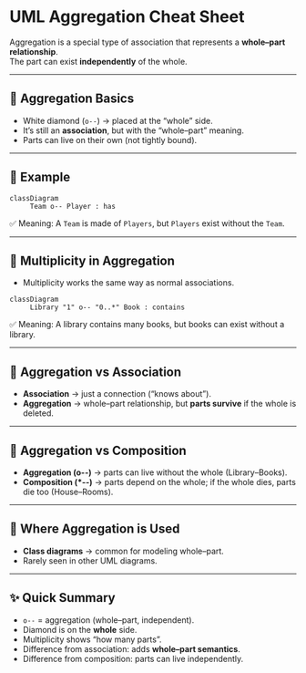 # UML Aggregation Cheat Sheet

Aggregation is a special type of association that represents a **whole–part relationship**.  
The part can exist **independently** of the whole.

---

## 🔹 Aggregation Basics

- White diamond (`o--`) → placed at the “whole” side.
- It’s still an **association**, but with the “whole–part” meaning.
- Parts can live on their own (not tightly bound).

---

## 🔹 Example
```
classDiagram
     Team o-- Player : has
```

✅ Meaning: A `Team` is made of `Players`, but `Players` exist without the `Team`.

---

## 🔹 Multiplicity in Aggregation

- Multiplicity works the same way as normal associations.

```
classDiagram
     Library "1" o-- "0..*" Book : contains
```

✅ Meaning: A library contains many books, but books can exist without a library.

---

## 🔹 Aggregation vs Association

- **Association** → just a connection (“knows about”).
- **Aggregation** → whole–part relationship, but **parts survive** if the whole is deleted.

---

## 🔹 Aggregation vs Composition

- **Aggregation (o--)** → parts can live without the whole (Library–Books).
- **Composition (*--)** → parts depend on the whole; if the whole dies, parts die too (House–Rooms).

---

## 🔹 Where Aggregation is Used

- **Class diagrams** → common for modeling whole–part.
- Rarely seen in other UML diagrams.

---

## ✨ Quick Summary

- `o--` = aggregation (whole–part, independent).
- Diamond is on the **whole** side.
- Multiplicity shows “how many parts”.
- Difference from association: adds **whole–part semantics**.
- Difference from composition: parts can live independently.